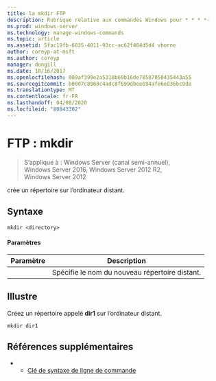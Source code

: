 ```yaml
---
title: la mkdir FTP
description: Rubrique relative aux commandes Windows pour * * * *-
ms.prod: windows-server
ms.technology: manage-windows-commands
ms.topic: article
ms.assetid: 5fac19fb-6835-4011-93cc-ac62f484d5d4 vhorne
author: coreyp-at-msft
ms.author: coreyp
manager: dongill
ms.date: 10/16/2017
ms.openlocfilehash: 009af399e2a5318b69b16de78587050435443a55
ms.sourcegitcommit: b00d7c8968c4adc8f699dbee694afe6ed36bc9de
ms.translationtype: MT
ms.contentlocale: fr-FR
ms.lasthandoff: 04/08/2020
ms.locfileid: "80843302"
---
```

# <a name="ftp-mkdir"></a>FTP : mkdir

>S’applique à : Windows Server (canal semi-annuel), Windows Server 2016, Windows Server 2012 R2, Windows Server 2012

crée un répertoire sur l’ordinateur distant.   
## <a name="syntax"></a>Syntaxe  
```  
mkdir <directory>  
```  
#### <a name="parameters"></a>Paramètres  

|  Paramètre  |                   Description                   |
|-------------|-------------------------------------------------|
| <directory> | Spécifie le nom du nouveau répertoire distant. |

## <a name="examples"></a><a name=BKMK_Examples></a>Illustre  
Créez un répertoire appelé **dir1** sur l’ordinateur distant.  
```  
mkdir dir1  
```  
## <a name="additional-references"></a>Références supplémentaires  
-   - [Clé de syntaxe de ligne de commande](command-line-syntax-key.md)  

